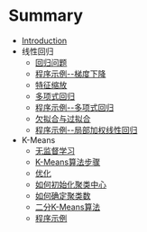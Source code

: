 # Summary

* [Introduction](README.md)
* 线性回归
   * [回归问题](线性回归/articles/回归问题.md)
   * [程序示例--梯度下降](线性回归/codes/梯度下降.md)
   * [特征缩放](线性回归/articles/特征缩放.md)
   * [多项式回归](线性回归/articles/多项式回归.md)
   * [程序示例--多项式回归](线性回归/codes/多项式回归.md)
   * [欠拟合与过拟合](线性回归/articles/欠拟合与过拟合.md)
   * [程序示例--局部加权线性回归](线性回归/codes/局部加权线性回归.md)
* K-Means
   * [无监督学习](KMeans/articles/无监督学习.md)
   * [K-Means算法步骤](KMeans/articles/K-Means算法步骤.md)
   * [优化](KMeans/articles/优化.md)
   * [如何初始化聚类中心](KMeans/articles/如何初始化聚类中心.md)
   * [如何确定聚类数](KMeans/articles/如何确定聚类数.md)
   * [二分K-Means算法](KMeans/articles/二分KMeans算法.md)
   * [程序示例](KMeans/codes/程序示例.md)

